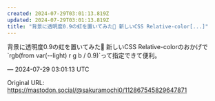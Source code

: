 ```yaml
---
created: 2024-07-29T03:01:13.819Z
updated: 2024-07-29T03:01:13.819Z
title: "背景に透明度0.9の虹を置いてみた🌈 新しいCSS Relative-color[...]"
---
```


<p>背景に透明度0.9の虹を置いてみた🌈 新しいCSS Relative-colorのおかげで`rgb(from var(--light) r g b / 0.9)`って指定できて便利。</p>

&mdash; 2024-07-29 03:01:13 UTC

Original URL: https://mastodon.social/@sakuramochi0/112867545829647871
